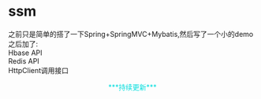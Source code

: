 # ssm
之前只是简单的搭了一下Spring+SpringMVC+Mybatis,然后写了一个小的demo<br/>
之后加了:<br/>
Hbase API<br/>
Redis API<br/>
HttpClient调用接口<br/>

<center><font color="#00dddd">***持续更新***</font></center>
